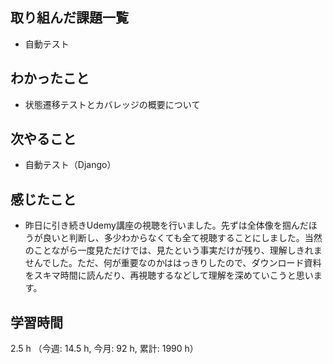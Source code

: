 ## 取り組んだ課題一覧
- 自動テスト

## わかったこと
- 状態遷移テストとカバレッジの概要について     
    
## 次やること
- 自動テスト（Django）    
    
## 感じたこと
- 昨日に引き続きUdemy講座の視聴を行いました。先ずは全体像を掴んだほうが良いと判断し、多少わからなくても全て視聴することにしました。当然のことながら一度見ただけでは、見たという事実だけが残り、理解しきれませんでした。ただ、何が重要なのかははっきりしたので、ダウンロード資料をスキマ時間に読んだり、再視聴するなどして理解を深めていこうと思います。 
    
## 学習時間
2.5 h （今週: 14.5 h, 今月: 92 h, 累計: 1990 h）